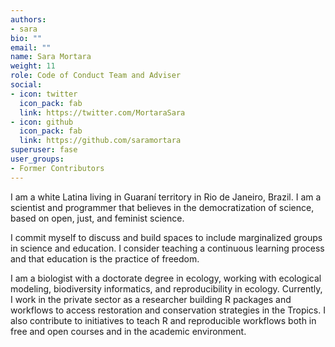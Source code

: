 ```yaml
---
authors:
- sara
bio: ""
email: ""
name: Sara Mortara
weight: 11
role: Code of Conduct Team and Adviser
social:
- icon: twitter
  icon_pack: fab
  link: https://twitter.com/MortaraSara
- icon: github
  icon_pack: fab
  link: https://github.com/saramortara
superuser: fase
user_groups:
- Former Contributors
---
```


I am a white Latina living in Guaraní territory in Rio de Janeiro, Brazil. I am a scientist and programmer that believes in the democratization of science, based on open, just, and feminist science.

I commit myself to discuss and build spaces to include marginalized groups in science and education. I consider teaching a continuous learning process and that education is the practice of freedom.

I am a biologist with a doctorate degree in ecology, working with ecological modeling, biodiversity informatics, and reproducibility in ecology. Currently, I work in the private sector as a researcher building R packages and workflows to access restoration and conservation strategies in the Tropics. I also contribute to initiatives to teach R and reproducible workflows both in free and open courses and in the academic environment.
